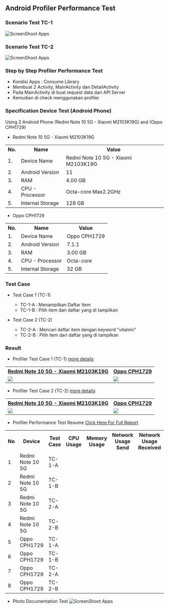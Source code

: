 ## Android Profiler Performance Test

### Scenario Test TC-1
![ScreenShoot Apps](https://raw.githubusercontent.com/amirisback/nutrition-framework/master/docs/scenario-test/scenario-test-1.png?raw=true)

### Scenario Test TC-2
![ScreenShoot Apps](https://raw.githubusercontent.com/amirisback/nutrition-framework/master/docs/scenario-test/scenario-test-2.png?raw=true)

### Step by Step Profiler Performance Test
- Kondisi Apps : Consume Library
- Membuat 2 Activity, MainActivity dan DetailActivity
- Pada MainActivity di buat request data dari API Server
- Kemudian di check menggunakan profiler

### Specification Device Test (Android Phone)
Using 2 Android Phone (Redmi Note 10 5G - Xiaomi M2103K19G) and (Oppo CPH1729)

- Redmi Note 10 5G - Xiaomi M2103K19G
<table>
    <tr>
        <th>No.</th>
        <th>Name</th>
        <th>Value</th>
    </tr>
    <tr>
        <td>1.</td>
        <td>Device Name</td>
        <td>Redmi Note 10 5G - Xiaomi M2103K19G</td>
    </tr>
    <tr>
        <td>2.</td>
        <td>Android Version</td>
        <td>11</td>
    </tr>
    <tr>
        <td>3.</td>
        <td>RAM</td>
        <td>4.00 GB</td>
    </tr>
    <tr>
        <td>4.</td>
        <td>CPU - Processor</td>
        <td>Octa-core Max2.2GHz</td>
    </tr>
    <tr>
        <td>5.</td>
        <td>Internal Storage</td>
        <td>128 GB</td>
    </tr>
</table>

- Oppo CPH1729

<table>
    <tr>
        <th>No.</th>
        <th>Name</th>
        <th>Value</th>
    </tr>
    <tr>
        <td>1.</td>
        <td>Device Name</td>
        <td>Oppo CPH1729</td>
    </tr>
    <tr>
        <td>2.</td>
        <td>Android Version</td>
        <td>7.1.1</td>
    </tr>
    <tr>
        <td>3.</td>
        <td>RAM</td>
        <td>3.00 GB</td>
    </tr>
    <tr>
        <td>4.</td>
        <td>CPU - Processor</td>
        <td>Octa-core</td>
    </tr>
    <tr>
        <td>5.</td>
        <td>Internal Storage</td>
        <td>32 GB</td>
    </tr>
</table>

### Test Case

- Test Case 1 (TC-1)
    - TC-1-A : Menampilkan Daftar Item
    - TC-1-B : Pilih item dari daftar yang di tampilkan

- Test Case 2 (TC-2)
    - TC-2-A : Mencari daftar item dengan keyword "vitamin"
    - TC-2-B : Pilih item dari daftar yang di tampilkan

### Result

- Profiler Test Case 1 (TC-1) [more details](https://github.com/amirisback/nutrition-framework/tree/master/docs/scenario-test/result-profiler-test-case-1)

<table>
    <tr>
        <th><a href="https://github.com/amirisback/nutrition-framework/tree/master/docs/scenario-test/result-profiler-test-case-1/redmi-note-10-5G">Redmi Note 10 5G - Xiaomi M2103K19G</a></th>
        <th><a href="https://github.com/amirisback/nutrition-framework/tree/master/docs/scenario-test/result-profiler-test-case-1/oppo-CPH1729">Oppo CPH1729</a></th>
    </tr>
    <tr>
        <td><img src="https://raw.githubusercontent.com/amirisback/nutrition-framework/master/docs/scenario-test/result-profiler-test-case-1/redmi-note-10-5G/test-case-1-all-general.png"></td>
        <td><img src="https://raw.githubusercontent.com/amirisback/nutrition-framework/master/docs/scenario-test/result-profiler-test-case-1/oppo-CPH1729/test-case-1-all-general.png"></td>
    </tr>
</table>

- Profiler Test Case 2 (TC-2) [more details](https://github.com/amirisback/nutrition-framework/tree/master/docs/scenario-test/result-profiler-test-case-2)

<table>
    <tr>
        <th><a href="https://github.com/amirisback/nutrition-framework/tree/master/docs/scenario-test/result-profiler-test-case-2/redmi-note-10-5G">Redmi Note 10 5G - Xiaomi M2103K19G</a></th>
        <th><a href="https://github.com/amirisback/nutrition-framework/tree/master/docs/scenario-test/result-profiler-test-case-2/oppo-CPH1729">Oppo CPH1729</a></th>
    </tr>
    <tr>
        <td><img src="https://raw.githubusercontent.com/amirisback/nutrition-framework/master/docs/scenario-test/result-profiler-test-case-2/redmi-note-10-5G/test-case-2-all-general.png"></td>
        <td><img src="https://raw.githubusercontent.com/amirisback/nutrition-framework/master/docs/scenario-test/result-profiler-test-case-2/oppo-CPH1729/test-case-2-all-general.png"></td>
    </tr>
</table>

- Profiler Performance Test Resume [Click Here For Full Report](https://github.com/amirisback/nutrition-framework/blob/master/docs/scenario-test/report-profiler-test.xlsx?raw=true)
<table>
	<tr>
        <th>No</th>
        <th>Device</th>
        <th>Test Case</th>
        <th>CPU Usage</th>
        <th>Memory Usage</th>
        <th>Network Usage Send</th>
        <th>Network Usage Received</th>
        <th>Energy Usage</th>
        <th>Execution Time</th>
    </tr>
    <tr>
        <td>1</td> <!-- No -->
        <td>Redmi Note 10 5G</td> <!-- Device -->
        <td>TC-1-A</td> <!-- Test Case -->
        <td></td> <!-- CPU Usage -->
        <td></td> <!-- Memory Usage -->
        <td></td> <!-- Network Usage Send -->
        <td></td> <!-- Network Usage Received -->
        <td></td> <!-- Energy Usage -->
        <td></td> <!-- Execution Time -->
    </tr>
    <tr>
        <td>2</td> <!-- No -->
        <td>Redmi Note 10 5G</td> <!-- Device -->
        <td>TC-1-B</td> <!-- Test Case -->
        <td></td> <!-- CPU Usage -->
        <td></td> <!-- Memory Usage -->
        <td></td> <!-- Network Usage Send -->
        <td></td> <!-- Network Usage Received -->
        <td></td> <!-- Energy Usage -->
        <td></td> <!-- Execution Time -->
    </tr>
    <tr>
        <td>3</td> <!-- No -->
        <td>Redmi Note 10 5G</td> <!-- Device -->
        <td>TC-2-A</td> <!-- Test Case -->
        <td></td> <!-- CPU Usage -->
        <td></td> <!-- Memory Usage -->
        <td></td> <!-- Network Usage Send -->
        <td></td> <!-- Network Usage Received -->
        <td></td> <!-- Energy Usage -->
        <td></td> <!-- Execution Time -->
    </tr>
    <tr>
        <td>4</td> <!-- No -->
        <td>Redmi Note 10 5G</td> <!-- Device -->
        <td>TC-2-B</td> <!-- Test Case -->
        <td></td> <!-- CPU Usage -->
        <td></td> <!-- Memory Usage -->
        <td></td> <!-- Network Usage Send -->
        <td></td> <!-- Network Usage Received -->
        <td></td> <!-- Energy Usage -->
        <td></td> <!-- Execution Time -->
    </tr>
    <tr>
        <td>5</td> <!-- No -->
        <td>Oppo CPH1729</td> <!-- Device -->
        <td>TC-1-A</td> <!-- Test Case -->
        <td></td> <!-- CPU Usage -->
        <td></td> <!-- Memory Usage -->
        <td></td> <!-- Network Usage Send -->
        <td></td> <!-- Network Usage Received -->
        <td></td> <!-- Energy Usage -->
        <td></td> <!-- Execution Time -->
    </tr>
    <tr>
        <td>6</td> <!-- No -->
        <td>Oppo CPH1729</td> <!-- Device -->
        <td>TC-1-B</td> <!-- Test Case -->
        <td></td> <!-- CPU Usage -->
        <td></td> <!-- Memory Usage -->
        <td></td> <!-- Network Usage Send -->
        <td></td> <!-- Network Usage Received -->
        <td></td> <!-- Energy Usage -->
        <td></td> <!-- Execution Time -->
    </tr>
    <tr>
        <td>7</td> <!-- No -->
        <td>Oppo CPH1729</td> <!-- Device -->
        <td>TC-2-A</td> <!-- Test Case -->
        <td></td> <!-- CPU Usage -->
        <td></td> <!-- Memory Usage -->
        <td></td> <!-- Network Usage Send -->
        <td></td> <!-- Network Usage Received -->
        <td></td> <!-- Energy Usage -->
        <td></td> <!-- Execution Time -->
    </tr>
    <tr>
        <td>8</td> <!-- No -->
        <td>Oppo CPH1729</td> <!-- Device -->
        <td>TC-2-B</td> <!-- Test Case -->
        <td></td> <!-- CPU Usage -->
        <td></td> <!-- Memory Usage -->
        <td></td> <!-- Network Usage Send -->
        <td></td> <!-- Network Usage Received -->
        <td></td> <!-- Energy Usage -->
        <td></td> <!-- Execution Time -->
    </tr>
</table>

- Photo Documentation Test
![ScreenShoot Apps](https://raw.githubusercontent.com/amirisback/nutrition-framework/master/docs/scenario-test/doing-testing.jpeg?raw=true)
